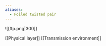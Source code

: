 ```yaml
---
aliases:
  - Foiled twisted pair
---
```

![[ftp.png|300]]

[[Physical layer]]
[[Transmission environment]]